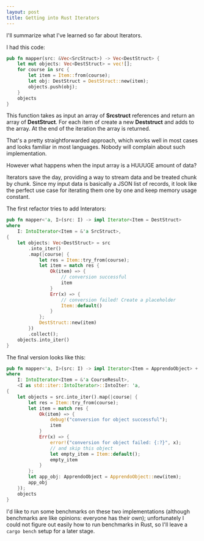```yaml
---
layout: post
title: Getting into Rust Iterators
---
```


I'll summarize what I've learned so far about Iterators.

I had this code:
``` rust
pub fn mapper(src: &Vec<SrcStruct>) -> Vec<DestStruct> {
    let mut objects: Vec<DestStruct> = vec![];
    for course in src {
        let item = Item::from(course);
        let obj: DestStruct = DestStruct::new(item);
        objects.push(obj);
    }
    objects
}
```

This function takes as input an array of <strong>Srcstruct</strong> references and return an array of <strong>DestStruct</strong>. For each item of <SrcStruct> create a new <strong>Deststruct</strong> and adds to the array. At the end of the iteration the array is returned.

That's a pretty straightforwarded approach, which works well in most cases and looks familiar in most languages. Nobody will complain about such implementation.

However what happens when the input array is a HUUUGE amount of data?

Iterators save the day, providing a way to stream data and be treated chunk by chunk. Since my input data is basically a JSON list of records, it look like the perfect use case for iterating them one by one and keep memory usage constant.

The first refactor tries to add Interators:
``` rust
pub fn mapper<'a, I>(src: I) -> impl Iterator<Item = DestStruct>
where
    I: IntoIterator<Item = &'a SrcStruct>,
{
    let objects: Vec<DestStruct> = src
        .into_iter()
        .map(|course| {
            let res = Item::try_from(course);
            let item = match res {
                Ok(item) => {
                    // conversion successful
                    item
                }
                Err(x) => {
                    // conversion failed! Create a placeholder
                    Item::default()
                }
            };
            DestStruct::new(item)
        })
        .collect();
    objects.into_iter()
}
```


The final version looks like this:

``` rust
pub fn mapper<'a, I>(src: I) -> impl Iterator<Item = ApprendoObject> + 'a
where
    I: IntoIterator<Item = &'a CourseResult>,
    <I as std::iter::IntoIterator>::IntoIter: 'a,
{
    let objects = src.into_iter().map(|course| {
        let res = Item::try_from(course);
        let item = match res {
            Ok(item) => {
                debug!("conversion for object successful");
                item
            }
            Err(x) => {
                error!("conversion for object failed: {:?}", x);
                // and skip this object
                let empty_item = Item::default();
                empty_item
            }
        };
        let app_obj: ApprendoObject = ApprendoObject::new(item);
        app_obj
    });
    objects
}
```

I'd like to run some benchmarks on these two implementations (although benchmarks are like opinions: everyone has their own); unfortunately I could not figure out easily how to run benchmarks in Rust, so I'll leave a `cargo bench` setup for a later stage.
